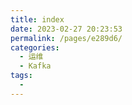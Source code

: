 ```yaml
---
title: index
date: 2023-02-27 20:23:53
permalink: /pages/e289d6/
categories:
  - 运维
  - Kafka
tags:
  - 
---
```

